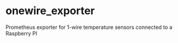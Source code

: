 # onewire_exporter

Prometheus exporter for 1-wire temperature sensors connected to a Raspberry PI

 